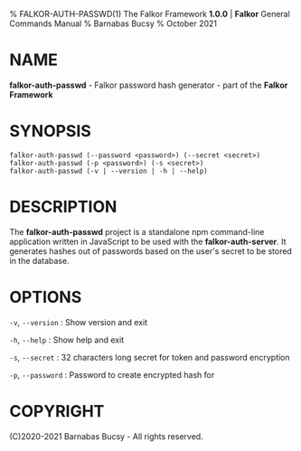 % FALKOR-AUTH-PASSWD(1) The Falkor Framework **1.0.0** | **Falkor** General Commands Manual
% Barnabas Bucsy
% October 2021

# NAME

**falkor-auth-passwd** - Falkor password hash generator - part of the **Falkor Framework**

# SYNOPSIS

```
falkor-auth-passwd (--password <password>) (--secret <secret>)
falkor-auth-passwd (-p <password>) (-s <secret>)
falkor-auth-passwd (-v | --version | -h | --help)
```

# DESCRIPTION

The **falkor-auth-passwd** project is a standalone npm command-line application written in JavaScript to be used with the **falkor-auth-server**. It generates hashes out of passwords based on the user's secret to be stored in the database.

# OPTIONS

`-v`, `--version`
:   Show version and exit

`-h`, `--help`
:   Show help and exit

`-s`, `--secret`
:   32 characters long secret for token and password encryption

`-p`, `--password`
:   Password to create encrypted hash for

# COPYRIGHT

(C)2020-2021 Barnabas Bucsy - All rights reserved.
